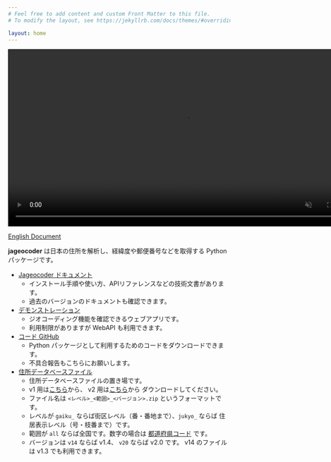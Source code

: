 ```yaml
---
# Feel free to add content and custom Front Matter to this file.
# To modify the layout, see https://jekyllrb.com/docs/themes/#overriding-theme-defaults

layout: home
---
```


<div>
  <video src="/jageocoder/assets/jageocoder_v201.mp4" height="400"
  controls autoplay muted loop style="border: 1px solid #000;" />
</div>

[English Document](/jageocoder/about/)

**jageocoder** は日本の住所を解析し、経緯度や郵便番号などを取得する
Python パッケージです。

- [Jageocoder ドキュメント](https://jageocoder.readthedocs.io/ja/latest/)
    - インストール手順や使い方、APIリファレンスなどの技術文書があります。
    - 過去のバージョンのドキュメントも確認できます。
- [デモンストレーション](https://jageocoder.info-proto.com/)
    - ジオコーディング機能を確認できるウェブアプリです。
    - 利用制限がありますが WebAPI も利用できます。
- [コード GitHub](https://github.com/t-sagara/jageocoder)
    - Python パッケージとして利用するためのコードをダウンロードできます。
    - 不具合報告もこちらにお願いします。
- [住所データベースファイル](https://www.info-proto.com/static/jageocoder/)
    - 住所データベースファイルの置き場です。
    - v1 用は[こちら](https://www.info-proto.com/static/jageocoder/latest/v1/)から、
      v2 用は[こちら](https://www.info-proto.com/static/jageocoder/latest/v2/)から
      ダウンロードしてください。
    - ファイル名は `<レベル>_<範囲>_<バージョン>.zip` というフォーマットです。
    - レベルが `gaiku_` ならば街区レベル（番・番地まで）、`jukyo_` ならば
      住居表示レベル（号・枝番まで）です。
    - 範囲が `all` ならば全国です。数字の場合は
      [都道府県コード](https://nlftp.mlit.go.jp/ksj/gml/codelist/PrefCd.html)
      です。
    - バージョンは `v14` ならば v1.4、 `v20` ならば v2.0 です。
      v14 のファイルは v1.3 でも利用できます。
